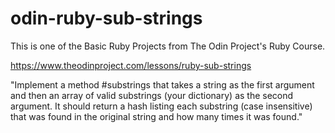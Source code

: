 # odin-ruby-sub-strings
This is one of the Basic Ruby Projects from The Odin Project's Ruby Course. 

https://www.theodinproject.com/lessons/ruby-sub-strings

"Implement a method #substrings that takes a string as the first argument and then an array of valid substrings (your dictionary) as the second argument. It should return a hash listing each substring (case insensitive) that was found in the original string and how many times it was found."